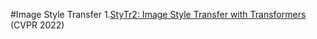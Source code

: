 #Image Style Transfer
1.[StyTr2: Image Style Transfer with Transformers](https://arxiv.org/abs/2105.14576) (CVPR 2022)
